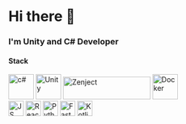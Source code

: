 <head id=header align=center>
  <h1>Hi there 👋</h1>
  <h3>I'm Unity and C# Developer</h3>
</head>
<body>
  <h4>Stack</h4>
  <span style="display: block">
    <img src="https://cdn.jsdelivr.net/gh/devicons/devicon@latest/icons/csharp/csharp-original.svg" title="c#" width="50px" height="50px"/>
    <img src="https://cdn.jsdelivr.net/gh/devicons/devicon@latest/icons/unity/unity-original.svg" title="Unity" width="50px" height="50px"/>
    <img src="https://raw.githubusercontent.com/modesttree/Zenject/refs/heads/master/Documentation/Images/PNG_Zenject-colour%20(1).png" title="Zenject" width="173px" height="45px"/>
    <img  src="https://cdn.jsdelivr.net/gh/devicons/devicon@latest/icons/docker/docker-plain-wordmark.svg" title="Docker" width="50px" height="50px"/>
  </span>
  <span>
    <img src="https://cdn.jsdelivr.net/gh/devicons/devicon@latest/icons/javascript/javascript-original.svg" title="JS" width="30px" height="30px"/>
    <img src="https://cdn.jsdelivr.net/gh/devicons/devicon@latest/icons/react/react-original.svg" title="React" width="30px" height="30px"/>
    <img src="https://cdn.jsdelivr.net/gh/devicons/devicon@latest/icons/python/python-original-wordmark.svg" title="Python" width="30px" height="30px"/>
    <img src="https://cdn.jsdelivr.net/gh/devicons/devicon@latest/icons/fastapi/fastapi-original.svg" title="Fastapi" width="30px" height="30px"/>
    <img src="https://cdn.jsdelivr.net/gh/devicons/devicon@latest/icons/kotlin/kotlin-original.svg" title="Kotlin" width="30px" height="30px"/>
  </span>
</body>
<!--
**Temich-Kawaii-Nya/Temich-Kawaii-Nya** is a ✨ _special_ ✨ repository because its `README.md` (this file) appears on your GitHub profile.

Here are some ideas to get you started:

- 🔭 I’m currently working on ...
- 🌱 I’m currently learning ...
- 👯 I’m looking to collaborate on ...
- 🤔 I’m looking for help with ...
- 💬 Ask me about ...
- 📫 How to reach me: ...
- 😄 Pronouns: ...
- ⚡ Fun fact: ...
-->
